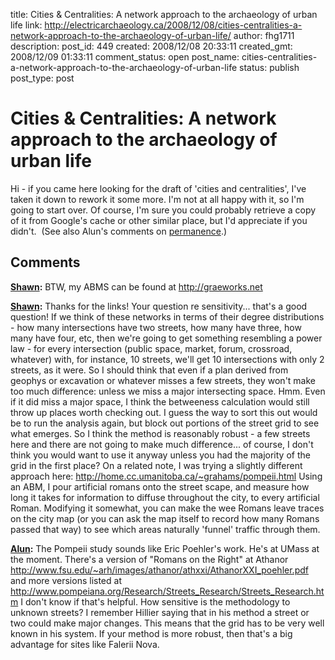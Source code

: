 title: Cities & Centralities: A network approach to the archaeology of urban life
link: http://electricarchaeology.ca/2008/12/08/cities-centralities-a-network-approach-to-the-archaeology-of-urban-life/
author: fhg1711
description: 
post_id: 449
created: 2008/12/08 20:33:11
created_gmt: 2008/12/09 01:33:11
comment_status: open
post_name: cities-centralities-a-network-approach-to-the-archaeology-of-urban-life
status: publish
post_type: post

# Cities & Centralities: A network approach to the archaeology of urban life

Hi - if you came here looking for the draft of 'cities and centralities', I've taken it down to rework it some more. I'm not at all happy with it, so I'm going to start over. Of course, I'm sure you could probably retrieve a copy of it from Google's cache or other similar place, but I'd appreciate if you didn't.  (See also Alun's comments on [permanence](http://alunsalt.com/2011/03/18/blogging-archaeology-week-2-the-unexpected-consequences-of-blogging/).)

## Comments

**[Shawn](#4343 "2011-03-21 09:45:38"):** BTW, my ABMS can be found at http://graeworks.net

**[Shawn](#1769 "2008-12-09 15:19:54"):** Thanks for the links! Your question re sensitivity... that's a good question! If we think of these networks in terms of their degree distributions - how many intersections have two streets, how many have three, how many have four, etc, then we're going to get something resembling a power law - for every intersection (public space, market, forum, crossroad, whatever) with, for instance, 10 streets, we'll get 10 intersections with only 2 streets, as it were. So I should think that even if a plan derived from geophys or excavation or whatever misses a few streets, they won't make too much difference: unless we miss a major intersecting space. Hmm. Even if it did miss a major space, I think the betweeness calculation would still throw up places worth checking out. I guess the way to sort this out would be to run the analysis again, but block out portions of the street grid to see what emerges. So I think the method is reasonably robust - a few streets here and there are not going to make much difference... of course, I don't think you would want to use it anyway unless you had the majority of the grid in the first place? On a related note, I was trying a slightly different approach here: http://home.cc.umanitoba.ca/~grahams/pompeii.html Using an ABM, I pour artificial romans onto the street scape, and measure how long it takes for information to diffuse throughout the city, to every artificial Roman. Modifying it somewhat, you can make the wee Romans leave traces on the city map (or you can ask the map itself to record how many Romans passed that way) to see which areas naturally 'funnel' traffic through them.

**[Alun](#1768 "2008-12-09 14:47:59"):** The Pompeii study sounds like Eric Poehler's work. He's at UMass at the moment. There's a version of "Romans on the Right" at Athanor http://www.fsu.edu/~arh/images/athanor/athxxi/AthanorXXI_poehler.pdf and more versions listed at http://www.pompeiana.org/Research/Streets_Research/Streets_Research.htm I don't know if that's helpful. How sensitive is the methodology to unknown streets? I remember Hillier saying that in his method a street or two could make major changes. This means that the grid has to be very well known in his system. If your method is more robust, then that's a big advantage for sites like Falerii Nova.

